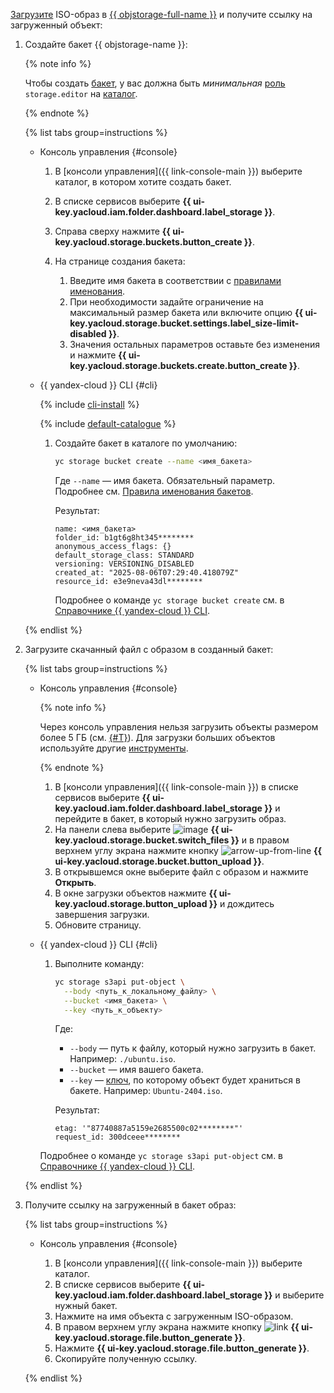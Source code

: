[Загрузите](../../baremetal/operations/image-upload.md#upload-file) ISO-образ в [{{ objstorage-full-name }}](../../storage/index.yaml) и получите ссылку на загруженный объект:

1. Создайте бакет {{ objstorage-name }}:

    {% note info %}

    Чтобы создать [бакет](../../storage/concepts/bucket.md), у вас должна быть _минимальная_ [роль](../../storage/security/index.md#storage-editor) `storage.editor` на [каталог](../../resource-manager/concepts/resources-hierarchy.md#folder).

    {% endnote %}

    {% list tabs group=instructions %}

    - Консоль управления {#console}

      1. В [консоли управления]({{ link-console-main }}) выберите каталог, в котором хотите создать бакет.
      1. В списке сервисов выберите **{{ ui-key.yacloud.iam.folder.dashboard.label_storage }}**.
      1. Справа сверху нажмите **{{ ui-key.yacloud.storage.buckets.button_create }}**.
      1. На странице создания бакета:

          1. Введите имя бакета в соответствии с [правилами именования](../../storage/concepts/bucket.md#naming).
          1. При необходимости задайте ограничение на максимальный размер бакета или включите опцию **{{ ui-key.yacloud.storage.bucket.settings.label_size-limit-disabled }}**.
          1. Значения остальных параметров оставьте без изменения и нажмите **{{ ui-key.yacloud.storage.buckets.create.button_create }}**.

    - {{ yandex-cloud }} CLI {#cli}

      {% include [cli-install](../../_includes/cli-install.md) %}

      {% include [default-catalogue](../../_includes/default-catalogue.md) %}

      1. Создайте бакет в каталоге по умолчанию:

          ```bash
          yc storage bucket create --name <имя_бакета>
          ```

          Где `--name` — имя бакета. Обязательный параметр. Подробнее см. [Правила именования бакетов](../../storage/concepts/bucket.md#naming).

          Результат:

          ```text
          name: <имя_бакета>
          folder_id: b1gt6g8ht345********
          anonymous_access_flags: {}
          default_storage_class: STANDARD
          versioning: VERSIONING_DISABLED
          created_at: "2025-08-06T07:29:40.418079Z"
          resource_id: e3e9neva43dl********
          ```

          Подробнее о команде `yc storage bucket create` см. в [Справочнике {{ yandex-cloud }} CLI](../../cli/cli-ref/storage/cli-ref/bucket/create.md).

    {% endlist %}

1. Загрузите скачанный файл с образом в созданный бакет:

    {% list tabs group=instructions %}

    - Консоль управления {#console}

      {% note info %}

      Через консоль управления нельзя загрузить объекты размером более 5 ГБ (см. [{#T}](../../storage/concepts/limits.md)). Для загрузки больших объектов используйте другие [инструменты](../../storage/tools/index.md).

      {% endnote %}

      1. В [консоли управления]({{ link-console-main }}) в списке сервисов выберите **{{ ui-key.yacloud.iam.folder.dashboard.label_storage }}** и перейдите в бакет, в который нужно загрузить образ.
      1. На панели слева выберите ![image](../../_assets/console-icons/folder-tree.svg) **{{ ui-key.yacloud.storage.bucket.switch_files }}** и в правом верхнем углу экрана нажмите кнопку ![arrow-up-from-line](../../_assets/console-icons/arrow-up-from-line.svg) **{{ ui-key.yacloud.storage.bucket.button_upload }}**.
      1. В открывшемся окне выберите файл с образом и нажмите **Открыть**.
      1. В окне загрузки объектов нажмите **{{ ui-key.yacloud.storage.button_upload }}** и дождитесь завершения загрузки.
      1. Обновите страницу.

    - {{ yandex-cloud }} CLI {#cli}

      1. Выполните команду:

          ```bash
          yc storage s3api put-object \
            --body <путь_к_локальному_файлу> \
            --bucket <имя_бакета> \
            --key <путь_к_объекту>
          ```

          Где:

          * `--body` — путь к файлу, который нужно загрузить в бакет. Например: `./ubuntu.iso`.
          * `--bucket` — имя вашего бакета.
          * `--key` — [ключ](../../storage/concepts/object.md#key), по которому объект будет храниться в бакете. Например: `Ubuntu-2404.iso`.

          Результат:

          ```text
          etag: '"87740887a5159e2685500c02********"'
          request_id: 300dceee********
          ```
      Подробнее о команде `yc storage s3api put-object` см. в [Справочнике {{ yandex-cloud }} CLI](../../cli/cli-ref/storage/cli-ref/s3api/put-object.md).

    {% endlist %}

1. Получите ссылку на загруженный в бакет образ:

    {% list tabs group=instructions %}

    - Консоль управления {#console}

      1. В [консоли управления]({{ link-console-main }}) выберите каталог.
      1. В списке сервисов выберите **{{ ui-key.yacloud.iam.folder.dashboard.label_storage }}** и выберите нужный бакет.
      1. Нажмите на имя объекта с загруженным ISO-образом.
      1. В правом верхнем углу экрана нажмите кнопку ![link](../../_assets/storage/link.svg) **{{ ui-key.yacloud.storage.file.button_generate }}**.
      1. Нажмите **{{ ui-key.yacloud.storage.file.button_generate }}**.
      1. Скопируйте полученную ссылку.

    {% endlist %}